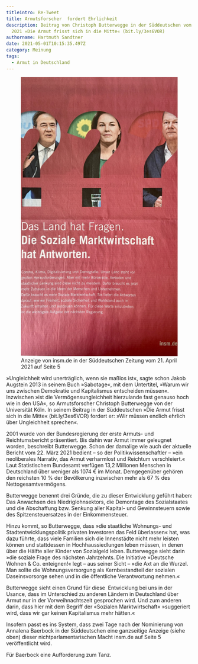 ```yaml
---
titleintro: Re-Tweet
title: Armutsforscher  fordert Ehrlichkeit
description: Beitrag von Christoph Butterwegge in der Süddeutschen vom 23. April
  2021 »Die Armut frisst sich in die Mitte« (bit.ly/3es6VOR)
authorname: Hartmuth Sandtner
date: 2021-05-01T10:15:35.497Z
category: Meinung
tags:
  - Armut in Deutschland
---
```

<figure>
  <img src="/static/media/2021-04-SozMarkt.jpg">
  <figcaption>
Anzeige von insm.de in der Süddeutschen Zeitung vom 21. April 2021 auf Seite 5   
   
  </figcaption>
</figure>



»Ungleichheit wird unerträglich, wenn sie maßlos ist«, sagte schon Jakob Augstein 2013 in seinem Buch »Sabotage«, mit dem Untertitel, »Warum wir uns zwischen Demokratie und Kapitalismus entscheiden müssen«. Inzwischen »ist die Vermögensungleichheit hierzulande fast genauso hoch wie in den USA«, so Armutsforscher Christoph Butterwegge von der Universität Köln. In seinem Beitrag in der Süddeutschen »Die Armut frisst sich in die Mitte« (bit.ly/3es6VOR) fordert er: »Wir müssen endlich ehrlich über Ungleichheit sprechen«. 

2001 wurde von der Bundesregierung der erste Armuts- und Reichtumsbericht präsentiert. Bis dahin war Armut immer geleugnet worden, beschreibt Butterwegge. Schon der damalige wie auch der aktuelle Bericht vom 22. März 2021 bedient – so der Politikwissenschaftler – »ein neoliberales Narrativ, das Armut verharmlost und Reichtum verschleiert.« Laut Statistischem Bundesamt verfügen 13,2 Millionen Menschen in Deutschland über weniger als 1074 € im Monat. Demgegenüber gehören den reichsten 10 % der Bevölkerung inzwischen mehr als 67 % des Nettogesamtvermögens.

Butterwegge benennt drei Gründe, die zu dieser Entwicklung geführt haben: Das Anwachsen des Niedriglohnsektors, die Demontage des Sozialstaates und die Abschaffung bzw. Senkung aller Kapital- und Gewinnsteuern sowie des Spitzensteuersatzes in der Einkommensteuer.

Hinzu kommt, so Butterwegge, dass »die staatliche Wohnungs- und Stadtentwicklungspolitik privaten Investoren das Feld überlassen« hat, was dazu führte, dass viele Familien sich die Innenstädte nicht mehr leisten können und stattdessen in Hochhaussiedlungen leben müssen, in denen über die Hälfte aller Kinder von Sozialgeld leben. Butterwegge sieht darin »die soziale Frage des nächsten Jahrzehnts. Die Initiative »Deutsche Wohnen & Co. enteignen!« legt – aus seiner Sicht – »die Axt an die Wurzel. Man sollte die Wohnungsversorgung als Kernbestandteil der sozialen Daseinsvorsorge sehen und in die öffentliche Verantwortung nehmen.«

Butterwegge sieht einen Grund für diese  Entwicklung bei uns in der Usance, dass im Unterschied zu anderen Ländern in Deutschland über Armut nur in der Vorweihnachtszeit gesprochen wird. Und zum anderen darin, dass hier mit dem Begriff der «Sozialen Marktwirtschaft« »suggeriert wird, dass wir gar keinen Kapitalismus mehr hätten.« 

Insofern passt es ins System, dass zwei Tage nach der Nominierung von Annalena Baerbock in der Süddeutschen eine ganzseitige Anzeige (siehe oben) dieser nichtparlamentarischen Macht insm.de auf Seite 5 veröffentlicht wird. 

Für Baerbock eine Aufforderung zum Tanz.